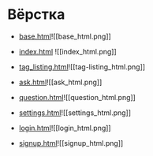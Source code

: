 # Вёрстка
* [base.html](docs/CONTRIBUTING.md)![[base_html.png]]

* [index.html](docs/CONTRIBUTING.md) ![[index_html.png]]

*  [tag_listing.html](docs/CONTRIBUTING.md)![[tag-listing_html.png]]

* [ask.html](docs/CONTRIBUTING.md)![[ask_html.png]]

* [question.html](docs/CONTRIBUTING.md)![[question_html.png]]

* [settings.html](docs/CONTRIBUTING.md)![[settings_html.png]]

* [login.html](docs/CONTRIBUTING.md)![[login_html.png]]

* [signup.html](docs/CONTRIBUTING.md)![[signup_html.png]]
